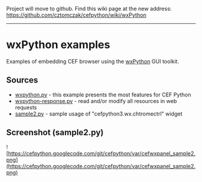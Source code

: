 Project will move to github. Find this wiki page at the new address: https://github.com/cztomczak/cefpython/wiki/wxPython


---


# wxPython examples #

Examples of embedding CEF browser using the [wxPython](http://www.wxpython.org/) GUI toolkit.

## Sources ##

  * [wxpython.py](http://code.google.com/p/cefpython/source/browse/cefpython/cef3/windows/binaries_32bit/wxpython.py) - this example presents the most features for CEF Python
  * [wxpython-response.py](https://code.google.com/p/cefpython/source/browse/cefpython/cef3/linux/binaries_64bit/wxpython-response.py) - read and/or modify all resources in web requests
  * [sample2.py](https://code.google.com/p/cefpython/source/browse/cefpython/cef3/wx-subpackage/examples/sample2.py) - sample usage of "cefpython3.wx.chtromectrl" widget

## Screenshot (sample2.py) ##

![https://cefpython.googlecode.com/git/cefpython/var/cefwxpanel_sample2.png](https://cefpython.googlecode.com/git/cefpython/var/cefwxpanel_sample2.png)